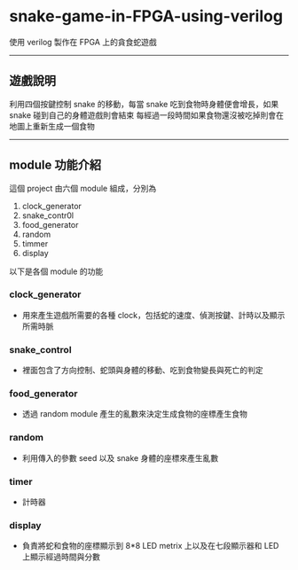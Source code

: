 # snake-game-in-FPGA-using-verilog
使用 verilog 製作在 FPGA 上的貪食蛇遊戲

---
## 遊戲說明
利用四個按鍵控制 snake 的移動，每當 snake 吃到食物時身體便會增長，如果 snake 碰到自己的身體遊戲則會結束
每經過一段時間如果食物還沒被吃掉則會在地圖上重新生成一個食物

---
## module 功能介紹
這個 project 由六個 module 組成，分別為
1. clock_generator
2. snake_contr0l
3. food_generator
4. random
5. timmer
6. display

以下是各個 module 的功能

### clock_generator
* 用來產生遊戲所需要的各種 clock，包括蛇的速度、偵測按鍵、計時以及顯示所需時脈

### snake_control
* 裡面包含了方向控制、蛇頭與身體的移動、吃到食物變長與死亡的判定

### food_generator
* 透過 random module 產生的亂數來決定生成食物的座標產生食物

### random
* 利用傳入的參數 seed 以及 snake 身體的座標來產生亂數

### timer
* 計時器

### display
* 負責將蛇和食物的座標顯示到 8*8 LED metrix 上以及在七段顯示器和 LED 上顯示經過時間與分數

